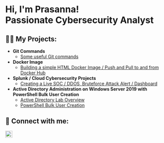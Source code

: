 <h1>Hi, I'm Prasanna! <br/>Passionate Cybersecurity Analyst</h1>

<h2>👨‍💻 My Projects:</h2>

- <b>Git Commands</b>
  - [Some useful Git commands](https://github.com/prasannashah1/Git-Commands)
- <b>Docker Image</b>
  - [Building a simple HTML Docker Image /  Push and Pull to and from Docker Hub](https://github.com/prasannashah1/Docker-Image)
- <b>Splunk / Cloud Cybersecurity Projects</b>
  - [Creating a Live SOC / DDOS, Bruteforce Attack Alert / Dashboard](https://github.com/prasannashah1/Splunk-SOC)
- <b>Active Directory Administration on Windows Server 2019 with PowerShell Bulk User Creation</b>
  - [Active Directory Lab Overview](https://github.com/prasannashah1/AD-LAB-Overview)
  - [PowerShell Bulk User Creation](https://github.com/prasannashah1/PowerShell)
 
<h2> 🤳 Connect with me:</h2>

[<img align="left" alt="JoshMadakor | LinkedIn" width="22px" src="https://cdn.jsdelivr.net/npm/simple-icons@v3/icons/linkedin.svg" />][linkedin]

[linkedin]: https://linkedin.com/in/prasannashah1

<!--
**prasannashah1/prasannashah1** is a ✨ _special_ ✨ repository because its `README.md` (this file) appears on your GitHub profile.

Here are some ideas to get you started:

- 🔭 I’m currently working on ...
- 🌱 I’m currently learning ...
- 👯 I’m looking to collaborate on ...
- 🤔 I’m looking for help with ...
- 💬 Ask me about ...
- 📫 How to reach me: ...
- 😄 Pronouns: ...
- ⚡ Fun fact: ...
-->
